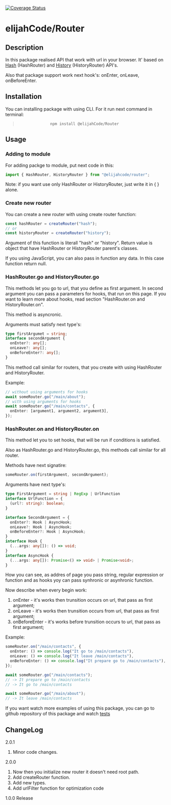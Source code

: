 [![Coverage Status](https://coveralls.io/repos/github/ElijahCode/Router/badge.svg?branch=development)](https://coveralls.io/github/ElijahCode/Router?branch=development)

# elijahCode/Router

## Description

In this package realised API that work with url in your browser. It' based on [Hash](https://developer.mozilla.org/en-US/docs/Web/API/Location/hash) (HashRouter) and [History](https://developer.mozilla.org/en-US/docs/Web/API/History) (HistoryRouter) API's.

Also that package support work next hook's: onEnter, onLeave, onBeforeEnter.

## Installation

You can installing package with using CLI. For it run next command in terminal:

>                   npm install @elijahCode/Router

## Usage

### Adding to module

For adding packge to module, put next code in this:

```ts
import { HashRouter, HistoryRouter } from "@elijahcode/router";
```

Note: if you want use only HashRouter or HistoryRouter, just write it in { } alone.

### Create new router

You can create a new router with using create router function:

```ts
const hashRouter = createRouter("hash");
// or
const historyRouter = createRouter("history");
```

Argument of this function is literall "hash" or "history". Return value is object that have HashRouter or HistoryRouter parent's classes.

If you using JavaScript, you can also pass in function any data. In this case function return null.

### HashRouter.go and HistoryRouter.go

This methods let you go to url, that you define as first argument. In second argument you can pass a parameters for hooks, that run on this page. If you want to learn more about hooks, read section "HashRouter.on and HistoryRouter.on".

This method is asyncronic.

Arguments must satisfy next type's:

```ts
type firstArgumet = string;
interface secondArgument {
  onEnter?: any[];
  onLeave?: any[];
  onBeforeEnter?: any[];
}
```

This method call similar for routers, that you create with using HashRouter and HistoryRouter.

Example:

```ts
// without using arguments for hooks
await someRouter.go("/main/about");
// with using arguments for hooks
await someRouter.go("/main/contacts", {
  onEnter: [argument1, argument2, argument3],
});
```

### HashRouter.on and HistoryRouter.on

This method let you to set hooks, that will be run if conditions is satisfied.

Also as HashRouter.go and HistoryRouter.go, this methods call similar for all router.

Methods have next signatire:

```ts
someRouter.on(firstArgument, secondArgument);
```

Arguments have next type's:

```ts
type FirstArgument = string | RegExp | UrlFunction
interface UrlFunction = {
  (url?: string): boolean;
}

interface SecondArgument = {
  onEnter?: Hook | AsyncHook;
  onLeave?: Hook | AsyncHook;
  onBeforeEnter?: Hook | AsyncHook;
}
interface Hook {
  (...args: any[]): () => void;
}
interface AsyncHook {
  (...args: any[]): Promise<() => void> | Promise<void>;
}
```

How you can see, as addres of page you pass string, regular expression or function and as hooks yoy can pass synhronic or asynhronic function.

Now describe when every begin work:

1. onEnter - it's works then trunsition occurs on url, that pass as first argument;
2. onLeave - it's works then trunsition occurs from url, that pass as first argument;
3. onBeforeEnter - it's works before trunsition occurs to url, that pass as first argument;

Example:

```ts
someRouter.on("/main/contacts", {
  onEnter: () => console.log("It go to /main/contacts"),
  onLeave: () => console.log("It leave /main/contacts"),
  onBeforeEnter: () => console.log("It prepare go to /main/contacts"),
});

await someRouter.go("/main/contacts");
// -> It prepare go to /main/contacts
// -> It go to /main/contacts

await someRouter.go("/main/about");
// -> It leave /main/contacts
```

If you want watch more examples of using this package, you can go to github repository of this package and watch [tests](https://github.com/ElijahCode/Router/blob/development/src/HashRouter/HashRouter.ts)

## ChangeLog

2.0.1

1. Minor code changes.

2.0.0

1. Now then you initialize new router it doesn't need root path.
2. Add createRouter function.
3. Add new types.
4. Add urlFilter function for optimization code

1.0.0 Release
